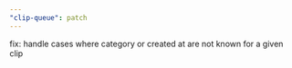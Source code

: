 ```yaml
---
"clip-queue": patch
---
```


fix: handle cases where category or created at are not known for a given clip
